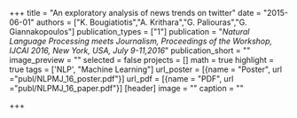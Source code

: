 +++
title = "An exploratory analysis of news trends on twitter"
date = "2015-06-01"
authors = ["K. Bougiatiotis","A. Krithara","G. Paliouras","G. Giannakopoulos"]
publication_types = ["1"]
publication = "_Natural Language Processing meets Journalism, Proceedings of the Workshop, IJCAI 2016, New York, USA, July 9-11,2016_"
publication_short = ""
image_preview = ""
selected = false
projects = []
math = true
highlight = true
tags = ['NLP', "Machine Learning"]
url_poster = [{name = "Poster", url ="publ/NLPMJ_16_poster.pdf"}]
url_pdf = [{name = "PDF", url ="publ/NLPMJ_16_paper.pdf"}]
[header]
image = ""
caption = ""

+++

